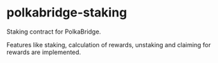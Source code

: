 # polkabridge-staking

Staking contract for PolkaBridge.

Features like staking, calculation of rewards, unstaking and claiming for rewards are implemented.
